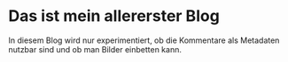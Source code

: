 [//]: # (Name: Allererster Blog)
[//]: # (Creator: Winkel)
[//]: # (Date: 17.08.2019)
[//]: # (Update: 19.08.2019)
[//]: # (Tag: Enterprise)
[//]: # (Tag: PoC)
# Das ist mein allererster Blog

In diesem Blog wird nur experimentiert, ob die Kommentare als Metadaten nutzbar sind und ob man Bilder einbetten kann.

